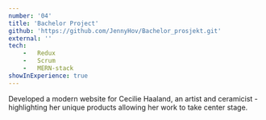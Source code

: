 ```yaml
---
number: '04'
title: 'Bachelor Project'
github: 'https://github.com/JennyHov/Bachelor_prosjekt.git'
external: ''
tech:
    -   Redux
    -   Scrum
    -   MERN-stack
showInExperience: true
---
```


Developed a modern website for Cecilie Haaland, an artist and ceramicist - highlighting her unique products allowing her work to take center stage.